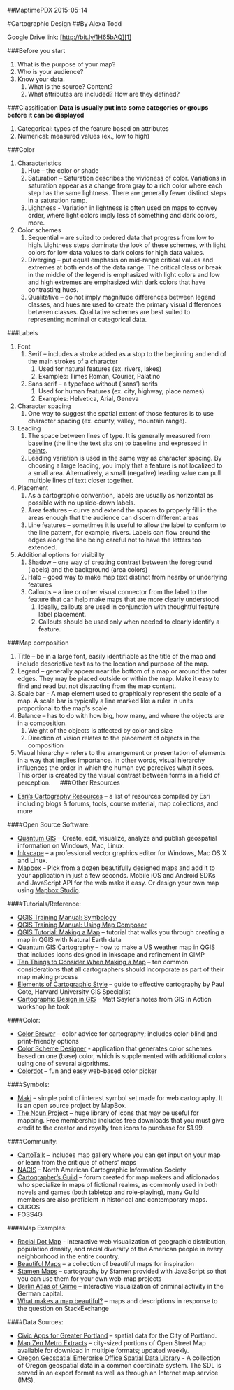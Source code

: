 ##MaptimePDX 2015-05-14

#Cartographic Design
##By Alexa Todd

Google Drive link: [http://bit.ly/1H65bAQ][1]

###Before you start
 1. What is the purpose of your map?
 2. Who is your audience?
 3. Know your data.
    1. What is the source? Content?
    2. What attributes are included? How are they defined?

###Classification 
__Data is usually put into some categories or groups before it can be displayed__
 1. Categorical: types of the feature based on attributes
 2. Numerical: measured values (ex., low to high)

###Color
 1. Characteristics
    1. Hue – the color or shade
    2. Saturation – Saturation describes the vividness of color. Variations in 
       saturation appear as a change from gray to a rich color where each step 
       has the same lightness. There are generally fewer distinct steps in a 
       saturation ramp.
    3. Lightness - Variation in lightness is often used on maps to convey 
       order, where light colors imply less of something and dark colors, more.
 2. Color schemes
    1. Sequential – are suited to ordered data that progress from low to high. 
       Lightness steps dominate the look of these schemes, with light colors 
       for low data values to dark colors for high data values.
    2. Diverging – put equal emphasis on mid-range critical values and extremes
       at both ends of the data range. The critical class or break in the 
       middle of the legend is emphasized with light colors and low and high 
       extremes are emphasized with dark colors that have contrasting hues.
    3. Qualitative – do not imply magnitude differences between legend classes,
       and hues are used to create the primary visual differences between 
       classes. Qualitative schemes are best suited to representing nominal or
       categorical data.

###Labels
 1. Font
    1. Serif – includes a stroke added as a stop to the beginning and end of 
       the main strokes of a character
       1. Used for natural features (ex. rivers, lakes) 
       2. Examples: Times Roman, Courier, Palatino
    2. Sans serif – a typeface without (‘sans’) serifs
       1. Used for human features (ex. city, highway, place names) 
       2. Examples: Helvetica, Arial, Geneva
 2. Character spacing
    1. One way to suggest the spatial extent of those features is to use 
       character spacing (ex. county, valley, mountain range).
 3. Leading
    1. The space between lines of type. It is generally measured from baseline 
       (the line the text sits on) to baseline and expressed in [points][2].
    2. Leading variation is used in the same way as character spacing. By 
       choosing a large leading, you imply that a feature is not localized to a
       small area. Alternatively, a small (negative) leading value can pull 
       multiple lines of text closer together.
 4. Placement
    1. As a cartographic convention, labels are usually as horizontal as 
       possible with no upside-down labels.
    2. Area features – curve and extend the spaces to properly fill in the 
       areas enough that the audience can discern different areas
    3. Line features – sometimes it is useful to allow the label to conform to 
       the line pattern, for example, rivers. Labels can flow around the edges 
       along the line being careful not to have the letters too extended. 
 5.	Additional options for visibility
    1. Shadow – one way of creating contrast between the foreground (labels) 
       and the background (area colors)
    2. Halo – good way to make map text distinct from nearby or underlying 
       features
    3. Callouts – a line or other visual connector from the label to the 
       feature that can help make maps that are more clearly understood
       1. Ideally, callouts are used in conjunction with thoughtful feature 
          label placement. 
       2. Callouts should be used only when needed to clearly identify a 
          feature.

###Map composition
 1. Title – be in a large font, easily identifiable as the title of the map and
    include descriptive text as to the location and purpose of the map.
 2. Legend – generally appear near the bottom of a map or around the outer 
    edges. They may be placed outside or within the map. Make it easy to find 
    and read but not distracting from the map content.
 3. Scale bar - A map element used to graphically represent the scale of a map.
    A scale bar is typically a line marked like a ruler in units proportional 
    to the map's scale.
 4. Balance – has to do with how big, how many, and where the objects are in a 
    composition. 
    1. Weight of the objects is affected by color and size
    2. Direction of vision relates to the placement of objects in the 
       composition
 5. Visual hierarchy – refers to the arrangement or presentation of elements in
    a way that implies importance. In other words, visual hierarchy influences 
    the order in which the human eye perceives what it sees. This order is 
    created by the visual contrast between forms in a field of perception.
 
###Other Resources
 - [Esri’s Cartography Resources][3] – a list of resources compiled by Esri 
   including blogs & forums, tools, course material, map collections, and more

####Open Source Software:
 - [Quantum GIS][4] – Create, edit, visualize, analyze and publish geospatial 
   information on Windows, Mac, Linux.
 - [Inkscape][5] – a professional vector graphics editor for Windows, Mac OS X 
   and Linux.
 - [Mapbox][6] – Pick from a dozen beautifully designed maps and add it to your 
   application in just a few seconds. Mobile iOS and Android SDKs and 
   JavaScript API for the web make it easy. Or design your own map using 
   [Mapbox Studio][7].

####Tutorials/Reference:
 - [QGIS Training Manual: Symbology][8]
 - [QGIS Training Manual: Using Map Composer][9]
 - [QGIS Tutorial: Making a Map][10] – tutorial that walks you through creating
   a map in QGIS with Natural Earth data
 - [Quantum GIS Cartography][11] – how to make a US weather map in QGIS that 
   includes icons designed in Inkscape and refinement in GIMP
 - [Ten Things to Consider When Making a Map][12] – ten common considerations 
   that all cartographers should incorporate as part of their map making 
   process
 - [Elements of Cartographic Style][13] – guide to effective cartography by 
   Paul Cote, Harvard University GIS Specialist
 - [Cartographic Design in GIS][14] – Matt Sayler’s notes from GIS in Action 
   workshop he took

####Color:
 - [Color Brewer][15] – color advice for cartography; includes color-blind and 
   print-friendly options
 - [Color Scheme Designer][16] - application that generates color schemes based
   on one (base) color, which is supplemented with additional colors using one 
   of several algorithms.
 - [Colordot][17] – fun and easy web-based color picker

####Symbols:
 - [Maki][18] – simple point of interest symbol set made for web cartography. 
   It is an open source project by MapBox. 
 - [The Noun Project][19] – huge library of icons that may be useful for 
   mapping. Free membership includes free downloads that you must give credit 
   to the creator and royalty free icons to purchase for $1.99.

####Community:
 - [CartoTalk][20] – includes map gallery where you can get input on your map 
   or learn from the critique of others’ maps
 - [NACIS][21] – North American Cartographic Information Society
 - [Cartographer’s Guild][22] – forum created for map makers and aficionados 
   who specialize in maps of fictional realms, as commonly used in both novels 
   and games (both tabletop and role-playing), many Guild members are also 
   proficient in historical and contemporary maps.
 - CUGOS
 - FOSS4G

####Map Examples:
 - [Racial Dot Map][23] - interactive web visualization of geographic 
   distribution, population density, and racial diversity of the American 
   people in every neighborhood in the entire country.
 - [Beautiful Maps][24] – a collection of beautiful maps for inspiration
 - [Stamen Maps][25] – cartography by Stamen provided with JavaScript so that 
   you can use them for your own web-map projects
 - [Berlin Atlas of Crime][26] – interactive visualization of criminal activity
   in the German capital.
 - [What makes a map beautiful?][27] – maps and descriptions in response to the
   question on StackExchange

####Data Sources: 
 - [Civic Apps for Greater Portland][28] – spatial data for the City of 
   Portland.
 - [Map Zen Metro Extracts][29] – city-sized portions of Open Street Map 
   available for download in multiple formats; updated weekly.
 - [Oregon Geospatial Enterprise Office Spatial Data Library][30] - A 
   collection of Oregon geospatial data in a common coordinate system.  The SDL
   is served in an export format as well as through an Internet map service 
   (IMS).

[1]: http://bit.ly/1H65bAQ
[2]: http://desktoppub.about.com/od/glossary/g/Point.htm
[3]: http://blogs.esri.com/esri/arcgis/2013/06/04/favorites-cartographers/?utm_source=feedly
[4]: https://www.qgis.org/en/site/forusers/download.html
[5]: https://inkscape.org/en/
[6]: https://www.mapbox.com/
[7]: https://www.mapbox.com/mapbox-studio/#darwin
[8]: http://docs.qgis.org/2.0/en/docs/training_manual/basic_map/symbology.html
[9]: http://docs.qgis.org/2.0/en/docs/training_manual/map_composer/map_composer.html
[10]: http://www.qgistutorials.com/en/docs/making_a_map.html
[11]: http://vcgi.vermont.gov/sites/vcgi/files/event_archive/sinnott_QGIS_Cartography.pdf
[12]: http://www.gislounge.com/ten-things-to-consider-when-making-a-map/
[13]: http://www.gsd.harvard.edu/gis/manual/style/
[14]: https://github.com/mattsayler/CartographicDesign/blob/master/CartographicDesignNotes.md
[15]: http://colorbrewer2.org/
[16]: http://paletton.com/#uid=1000u0kllllaFw0g0qFqFg0w0aF
[17]: http://color.hailpixel.com/
[18]: https://www.mapbox.com/maki/
[19]: https://thenounproject.com/
[20]: http://www.cartotalk.com/
[21]: http://nacis.org/
[22]: http://www.cartographersguild.com/content.php
[23]: http://demographics.coopercenter.org/DotMap/index.html
[24]: http://mapsdesign.tumblr.com/
[25]: http://maps.stamen.com/#terrain/12/37.7706/-122.3782
[26]: http://www.economicworldmap.net/berlincrime.html
[27]: http://gis.stackexchange.com/questions/3083/what-makes-a-map-beautiful
[28]: http://www.civicapps.org/datasets
[29]: https://mapzen.com/metro-extracts/
[30]: http://www.oregon.gov/DAS/CIO/GEO/pages/alphalist.aspx

